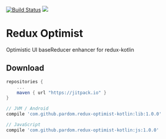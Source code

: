 [![Build Status](https://travis-ci.org/pardom/redux-optimist-kotlin.svg?branch=master)](https://travis-ci.org/pardom/redux-optimist-kotlin)
[![](https://jitpack.io/v/pardom/redux-optimist-kotlin.svg)](https://jitpack.io/#pardom/redux-optimist-kotlin)

# Redux Optimist
Optimistic UI baseReducer enhancer for redux-kotlin

Download
--------

```groovy
repositories {
	...
	maven { url "https://jitpack.io" }
}
```

```groovy
// JVM / Android
compile 'com.github.pardom.redux-optimist-kotlin:lib:1.0.0'

// JavaScript
compile 'com.github.pardom.redux-optimist-kotlin:js:1.0.0'
```
